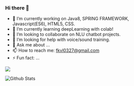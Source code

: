 ### Hi there 👋

<!--
**fkvl0327/fkvl0327** is a ✨ _special_ ✨ repository because its `README.md` (this file) appears on your GitHub profile.-->

- 🔭 I’m currently working on Java8, SPRING FRAMEWORK, Javascript(ES6), HTML5, CSS.
- 🌱 I’m currently learning deepLearning with colab!
- 👯 I’m looking to collaborate on NLU chatbot projects.
- 🤔 I’m looking for help with voice/sound training.
- 💬 Ask me about ...
- 📫 How to reach me: fkvl0327@gmail.com
- ⚡ Fun fact: ...

<img src="https://img.shields.io/badge/JAVA-BLUE?style=for-the-badge&logo=appveyor">


![Github Stats](https://github-readme-stats.vercel.app/api?username=fkvl0327&show_icons=true)
